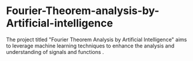 # Fourier-Theorem-analysis-by-Artificial-intelligence
 The project titled "Fourier Theorem Analysis by Artificial Intelligence" aims to leverage machine learning techniques to enhance the analysis and understanding of signals and functions .
